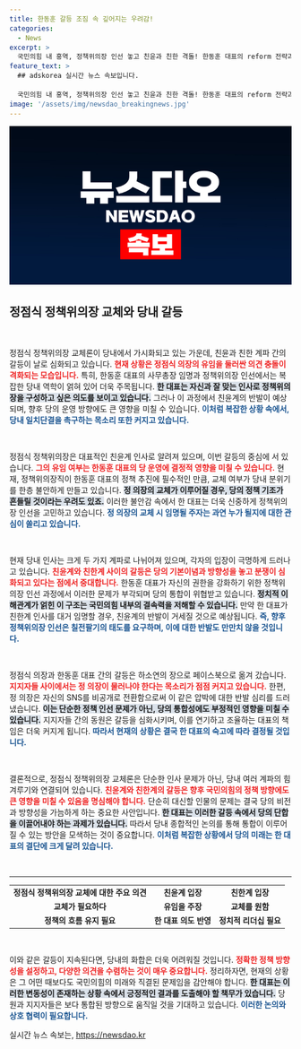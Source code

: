 ```yaml
---
title: 한동훈 갈등 조짐 속 깊어지는 우려감!
categories:
  - News
excerpt: >
  국민의힘 내 홍역, 정책위의장 인선 놓고 친윤과 친한 격돌! 한동훈 대표의 reform 전략과 갈등의 대혼란 속, 지지자들까지 나서며 SNS에 의견 폭풍! 정점식 교체 여부가 당내 미래를 결정짓는다.
feature_text: >
  ## adskorea 실시간 뉴스 속보입니다.

  국민의힘 내 홍역, 정책위의장 인선 놓고 친윤과 친한 격돌! 한동훈 대표의 reform 전략과 갈등의 대혼란 속, 지지자들까지 나서며 SNS에 의견 폭풍! 정점식 교체 여부가 당내 미래를 결정짓는다.
image: '/assets/img/newsdao_breakingnews.jpg'
---
```


<p><img src="/assets/img/newsdao_breakingnews.jpg" alt="adskorea 속보" /></p>

<h2 data-ke-size="size26">정점식 정책위의장 교체와 당내 갈등</h2>

<p data-ke-size="size16">&nbsp;</p>

<p>정점식 정책위의장 교체론이 당내에서 가시화되고 있는 가운데, 친윤과 친한 계파 간의 갈등이 날로 심화되고 있습니다. <b><span style="color: #ee2323;">현재 상황은 정점식 의장의 유임을 둘러싼 의견 충돌이 격화되는 모습입니다.</span></b> 특히, 한동훈 대표의 사무총장 임명과 정책위의장 인선에서는 복잡한 당내 역학이 얽혀 있어 더욱 주목됩니다. <b><span style="background-color: #21538527;">한 대표는 자신과 잘 맞는 인사로 정책위의장을 구성하고 싶은 의도를 보이고 있습니다.</span></b> 그러나 이 과정에서 친윤계의 반발이 예상되며, 향후 당의 운영 방향에도 큰 영향을 미칠 수 있습니다. <b><span style="color: #1a5490;">이처럼 복잡한 상황 속에서, 당내 일치단결을 촉구하는 목소리 또한 커지고 있습니다.</span></b></p>

<p data-ke-size="size16">&nbsp;</p>

<p>정점식 정책위의장은 대표적인 친윤계 인사로 알려져 있으며, 이번 갈등의 중심에 서 있습니다. <b><span style="color: #ee2323;">그의 유임 여부는 한동훈 대표의 당 운영에 결정적 영향을 미칠 수 있습니다.</span></b> 현재, 정책위의장직이 한동훈 대표의 정책 추진에 필수적인 만큼, 교체 여부가 당내 분위기를 한층 불안하게 만들고 있습니다. <b><span style="background-color: #21538527;">정 의장의 교체가 이루어질 경우, 당의 정책 기조가 흔들릴 것이라는 우려도 있죠.</span></b> 이러한 불안감 속에서 한 대표는 더욱 신중하게 정책위의장 인선을 고민하고 있습니다. <b><span style="color: #1a5490;">정 의장의 교체 시 임명될 주자는 과연 누가 될지에 대한 관심이 쏠리고 있습니다.</span></b></p>

<p data-ke-size="size16">&nbsp;</p>

<p>현재 당내 인사는 크게 두 가지 계파로 나뉘어져 있으며, 각자의 입장이 극명하게 드러나고 있습니다. <b><span style="color: #ee2323;">친윤계와 친한계 사이의 갈등은 당의 기본이념과 방향성을 놓고 분쟁이 심화되고 있다는 점에서 중대합니다.</span></b> 한동훈 대표가 자신의 권한을 강화하기 위한 정책위의장 인선 과정에서 이러한 문제가 부각되며 당의 통합이 위협받고 있습니다. <b><span style="background-color: #21538527;">정치적 이해관계가 얽힌 이 구조는 국민의힘 내부의 결속력을 저해할 수 있습니다.</span></b> 만약 한 대표가 친한계 인사를 대거 임명할 경우, 친윤계의 반발이 거세질 것으로 예상됩니다. <b><span style="color: #1a5490;">즉, 향후 정책위의장 인선은 칠전팔기의 태도를 요구하며, 이에 대한 반발도 만만치 않을 것입니다.</span></b></p>

<p data-ke-size="size16">&nbsp;</p>

<p>정점식 의장과 한동훈 대표 간의 갈등은 하소연의 장으로 페이스북으로 옮겨 갔습니다. <b><span style="color: #ee2323;">지지자들 사이에서는 정 의장이 물러나야 한다는 목소리가 점점 커지고 있습니다.</span></b> 한편, 정 의장은 자신의 SNS를 비공개로 전환함으로써 이 같은 압박에 대한 반발 심리를 드러냈습니다. <b><span style="background-color: #21538527;">이는 단순한 정책 인선 문제가 아닌, 당의 통합성에도 부정적인 영향을 미칠 수 있습니다.</span></b> 지지자들 간의 동원은 갈등을 심화시키며, 이를 연기하고 조율하는 대표의 책임은 더욱 커지게 됩니다. <b><span style="color: #1a5490;">따라서 현재의 상황은 결국 한 대표의 숙고에 따라 결정될 것입니다.</span></b></p>

<p data-ke-size="size16">&nbsp;</p>

<p>결론적으로, 정점식 정책위의장 교체론은 단순한 인사 문제가 아닌, 당내 여러 계파의 힘겨루기와 연결되어 있습니다. <b><span style="color: #ee2323;">친윤계와 친한계의 갈등은 향후 국민의힘의 정책 방향에도 큰 영향을 미칠 수 있음을 명심해야 합니다.</span></b> 단순히 대신할 인물의 문제는 결국 당의 비전과 방향성을 가늠하게 하는 중요한 사안입니다. <b><span style="background-color: #21538527;">한 대표는 이러한 갈등 속에서 당의 단합을 이끌어내야 하는 과제가 있습니다.</span></b> 따라서 당내 종합적인 논의를 통해 통합이 이루어질 수 있는 방안을 모색하는 것이 중요합니다. <b><span style="color: #1a5490;">이처럼 복잡한 상황에서 당의 미래는 한 대표의 결단에 크게 달려 있습니다.</span></b></p>

<p data-ke-size="size16">&nbsp;</p>

<hr/>

<table style="width: 100%; border-collapse: collapse;">
    <tbody>
        <tr>
            <td style="text-align: center; height: 17px;"><b>정점식 정책위의장 교체에 대한 주요 의견</b></td>
            <td style="text-align: center; height: 17px;"><b>친윤계 입장</b></td>
            <td style="text-align: center; height: 17px;"><b>친한계 입장</b></td>
        </tr>
        <tr>
            <td style="text-align: center; height: 17px;"><b>교체가 필요하다</b></td>
            <td style="text-align: center; height: 17px;"><b>유임을 주장</b></td>
            <td style="text-align: center; height: 17px;"><b>교체를 원함</b></td>
        </tr>
        <tr>
            <td style="text-align: center; height: 17px;"><b>정책의 흐름 유지 필요</b></td>
            <td style="text-align: center; height: 17px;"><b>한 대표 의도 반영</b></td>
            <td style="text-align: center; height: 17px;"><b>정치적 리더십 필요</b></td>
        </tr>
    </tbody>
</table>

<p data-ke-size="size16">&nbsp;</p>

<p>이와 같은 갈등이 지속된다면, 당내의 화합은 더욱 어려워질 것입니다. <b><span style="color: #ee2323;">정확한 정책 방향성을 설정하고, 다양한 의견을 수렴하는 것이 매우 중요합니다.</span></b> 정리하자면, 현재의 상황은 그 어떤 때보다도 국민의힘의 미래와 직결된 문제임을 감안해야 합니다. <b><span style="background-color: #21538527;">한 대표는 이러한 변동성이 존재하는 상황 속에서 긍정적인 결과를 도출해야 할 책무가 있습니다.</span></b> 당원과 지지자들은 보다 통합된 방향으로 움직일 것을 기대하고 있습니다. <b><span style="color: #1a5490;">이러한 논의와 상호 협력이 필요합니다.</span></b></p>
실시간 뉴스 속보는, <a href="https://newsdao.kr" rel="dofollow">https://newsdao.kr</a>


